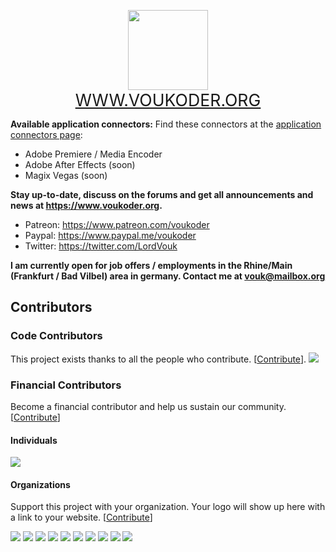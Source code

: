 <p align="center"><img src="https://www.voukoder.org/__resources/logo128.png" width="128" height="128">
<br><a href="https://www.voukoder.org" style="font-size:20pt;">WWW.VOUKODER.ORG</a></p>

**Available application connectors:**
Find these connectors at the [application connectors page](https://github.com/Vouk/voukoder-connectors):
- Adobe Premiere / Media Encoder
- Adobe After Effects (soon)
- Magix Vegas (soon)

**Stay up-to-date, discuss on the forums and get all announcements and news at https://www.voukoder.org.**
- Patreon: https://www.patreon.com/voukoder
- Paypal: https://www.paypal.me/voukoder
- Twitter: https://twitter.com/LordVouk

**I am currently open for job offers / employments in the Rhine/Main (Frankfurt / Bad Vilbel) area in germany. Contact me at vouk@mailbox.org**

## Contributors

### Code Contributors

This project exists thanks to all the people who contribute. [[Contribute](CONTRIBUTING.md)].
<a href="https://github.com/Vouk/voukoder/graphs/contributors"><img src="https://opencollective.com/voukoder/contributors.svg?width=890&button=false" /></a>

### Financial Contributors

Become a financial contributor and help us sustain our community. [[Contribute](https://opencollective.com/voukoder/contribute)]

#### Individuals

<a href="https://opencollective.com/voukoder"><img src="https://opencollective.com/voukoder/individuals.svg?width=890"></a>

#### Organizations

Support this project with your organization. Your logo will show up here with a link to your website. [[Contribute](https://opencollective.com/voukoder/contribute)]

<a href="https://opencollective.com/voukoder/organization/0/website"><img src="https://opencollective.com/voukoder/organization/0/avatar.svg"></a>
<a href="https://opencollective.com/voukoder/organization/1/website"><img src="https://opencollective.com/voukoder/organization/1/avatar.svg"></a>
<a href="https://opencollective.com/voukoder/organization/2/website"><img src="https://opencollective.com/voukoder/organization/2/avatar.svg"></a>
<a href="https://opencollective.com/voukoder/organization/3/website"><img src="https://opencollective.com/voukoder/organization/3/avatar.svg"></a>
<a href="https://opencollective.com/voukoder/organization/4/website"><img src="https://opencollective.com/voukoder/organization/4/avatar.svg"></a>
<a href="https://opencollective.com/voukoder/organization/5/website"><img src="https://opencollective.com/voukoder/organization/5/avatar.svg"></a>
<a href="https://opencollective.com/voukoder/organization/6/website"><img src="https://opencollective.com/voukoder/organization/6/avatar.svg"></a>
<a href="https://opencollective.com/voukoder/organization/7/website"><img src="https://opencollective.com/voukoder/organization/7/avatar.svg"></a>
<a href="https://opencollective.com/voukoder/organization/8/website"><img src="https://opencollective.com/voukoder/organization/8/avatar.svg"></a>
<a href="https://opencollective.com/voukoder/organization/9/website"><img src="https://opencollective.com/voukoder/organization/9/avatar.svg"></a>
